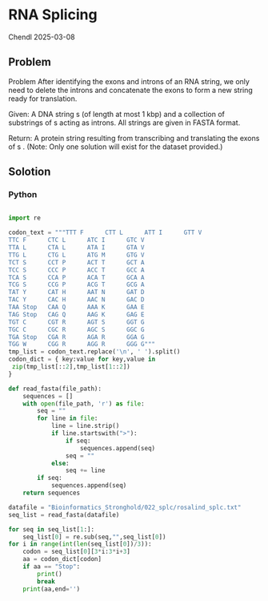# RNA Splicing

Chendl 2025-03-08

## Problem

Problem
After identifying the exons and introns of an RNA string, we only need to delete the introns and concatenate the exons to form a new string ready for translation.

Given: A DNA string s
 (of length at most 1 kbp) and a collection of substrings of s
 acting as introns. All strings are given in FASTA format.

Return: A protein string resulting from transcribing and translating the exons of s
. (Note: Only one solution will exist for the dataset provided.)

## Solotion

### Python

``` python

import re

codon_text = """TTT F      CTT L      ATT I      GTT V
TTC F      CTC L      ATC I      GTC V
TTA L      CTA L      ATA I      GTA V
TTG L      CTG L      ATG M      GTG V
TCT S      CCT P      ACT T      GCT A
TCC S      CCC P      ACC T      GCC A
TCA S      CCA P      ACA T      GCA A
TCG S      CCG P      ACG T      GCG A
TAT Y      CAT H      AAT N      GAT D
TAC Y      CAC H      AAC N      GAC D
TAA Stop   CAA Q      AAA K      GAA E
TAG Stop   CAG Q      AAG K      GAG E
TGT C      CGT R      AGT S      GGT G
TGC C      CGC R      AGC S      GGC G
TGA Stop   CGA R      AGA R      GGA G
TGG W      CGG R      AGG R      GGG G"""
tmp_list = codon_text.replace('\n', ' ').split()
codon_dict = { key:value for key,value in
 zip(tmp_list[::2],tmp_list[1::2])
}

def read_fasta(file_path):
    sequences = []
    with open(file_path, 'r') as file:
        seq = ""
        for line in file:
            line = line.strip()
            if line.startswith(">"):
                if seq:  
                    sequences.append(seq) 
                seq = "" 
            else:
                seq += line 
        if seq:
            sequences.append(seq)
    return sequences

datafile = "Bioinformatics_Stronghold/022_splc/rosalind_splc.txt"
seq_list = read_fasta(datafile)

for seq in seq_list[1:]:
    seq_list[0] = re.sub(seq,"",seq_list[0])
for i in range(int(len(seq_list[0])/3)):
    codon = seq_list[0][3*i:3*i+3]
    aa = codon_dict[codon]
    if aa == "Stop":
        print()
        break
    print(aa,end='')

```
